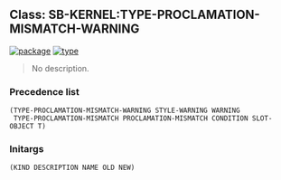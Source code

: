 ## Class: SB-KERNEL:TYPE-PROCLAMATION-MISMATCH-WARNING
[![package](https://img.shields.io/badge/Package-SB--KERNEL-5f9ea0.svg?style=social&colorA=999999)](../) [![type](https://img.shields.io/badge/Type-Class-5f9ea0.svg?style=social&colorA=999999)](../#class) 

> No description.

### Precedence list
```
(TYPE-PROCLAMATION-MISMATCH-WARNING STYLE-WARNING WARNING
 TYPE-PROCLAMATION-MISMATCH PROCLAMATION-MISMATCH CONDITION SLOT-OBJECT T)
```
### Initargs
```
(KIND DESCRIPTION NAME OLD NEW)
```
